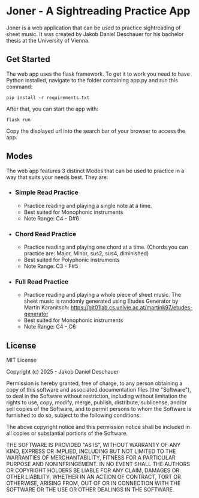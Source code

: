# Joner - A Sightreading Practice App

Joner is a web application that can be used to practice sightreading of sheet music. It was created by Jakob Daniel Deschauer for his bachelor thesis at the University of Vienna.

## Get Started
The web app uses the flask framework. To get it to work you need to have Python installed, navigate to the folder containing app.py and run this command:
```
pip install -r requirements.txt
```
After that, you can start the app with:
```
flask run
```
Copy the displayed url into the search bar of your browser to access the app.

## Modes
The web app features 3 distinct Modes that can be used to practice in a way that suits your needs best. They are:
- ### Simple Read Practice
	- Practice reading and playing a single note at a time. 
	- Best suited for Monophonic instruments
	- Note Range: C4 - D#6
- ### Chord Read Practice
	- Practice reading and playing one chord at a time. (Chords you can practice are: Major, Minor, sus2, sus4, diminished)
	- Best suited for Polyphonic instruments
	- Note Range: C3 - F#5
- ### Full Read Practice
	- Practice reading and playing a whole piece of sheet music. The sheet music is randomly generated using Etudes Generator by Martin Karanitsch: https://git01lab.cs.univie.ac.at/martink97/etudes-generator
	- Best suited for Monophonic instruments
	- Note Range: C4 - C6

## License

MIT License

Copyright (c) 2025 - Jakob Daniel Deschauer

Permission is hereby granted, free of charge, to any person obtaining a copy
of this software and associated documentation files (the "Software"), to deal
in the Software without restriction, including without limitation the rights
to use, copy, modify, merge, publish, distribute, sublicense, and/or sell
copies of the Software, and to permit persons to whom the Software is
furnished to do so, subject to the following conditions:

The above copyright notice and this permission notice shall be included in all
copies or substantial portions of the Software.

THE SOFTWARE IS PROVIDED "AS IS", WITHOUT WARRANTY OF ANY KIND, EXPRESS OR
IMPLIED, INCLUDING BUT NOT LIMITED TO THE WARRANTIES OF MERCHANTABILITY,
FITNESS FOR A PARTICULAR PURPOSE AND NONINFRINGEMENT. IN NO EVENT SHALL THE
AUTHORS OR COPYRIGHT HOLDERS BE LIABLE FOR ANY CLAIM, DAMAGES OR OTHER
LIABILITY, WHETHER IN AN ACTION OF CONTRACT, TORT OR OTHERWISE, ARISING FROM,
OUT OF OR IN CONNECTION WITH THE SOFTWARE OR THE USE OR OTHER DEALINGS IN THE
SOFTWARE.